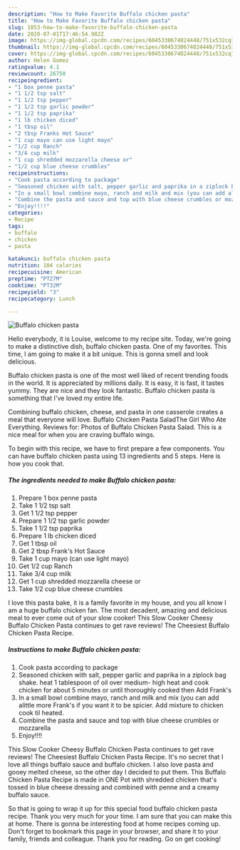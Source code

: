 ```yaml
---
description: "How to Make Favorite Buffalo chicken pasta"
title: "How to Make Favorite Buffalo chicken pasta"
slug: 1853-how-to-make-favorite-buffalo-chicken-pasta
date: 2020-07-01T17:46:54.982Z
image: https://img-global.cpcdn.com/recipes/6045330674024448/751x532cq70/buffalo-chicken-pasta-recipe-main-photo.jpg
thumbnail: https://img-global.cpcdn.com/recipes/6045330674024448/751x532cq70/buffalo-chicken-pasta-recipe-main-photo.jpg
cover: https://img-global.cpcdn.com/recipes/6045330674024448/751x532cq70/buffalo-chicken-pasta-recipe-main-photo.jpg
author: Helen Gomez
ratingvalue: 4.1
reviewcount: 26750
recipeingredient:
- "1 box penne pasta"
- "1 1/2 tsp salt"
- "1 1/2 tsp pepper"
- "1 1/2 tsp garlic powder"
- "1 1/2 tsp paprika"
- "1 lb chicken diced"
- "1 tbsp oil"
- "2 tbsp Franks Hot Sauce"
- "1 cup mayo can use light mayo"
- "1/2 cup Ranch"
- "3/4 cup milk"
- "1 cup shredded mozzarella cheese or"
- "1/2 cup blue cheese crumbles"
recipeinstructions:
- "Cook pasta according to package"
- "Seasoned chicken with salt, pepper garlic and paprika in a ziplock bag shake. heat 1 tablespoon of oil over medium- high heat and cook chicken for about 5 minutes or until thoroughly cooked then Add Frank&#39;s"
- "In a small bowl combine mayo, ranch and milk and mix (you can add alittle more Frank&#39;s if you want it to be spicier. Add mixture to chicken cook til heated."
- "Combine the pasta and sauce and top with blue cheese crumbles or mozzarella"
- "Enjoy!!!!"
categories:
- Recipe
tags:
- buffalo
- chicken
- pasta

katakunci: buffalo chicken pasta 
nutrition: 104 calories
recipecuisine: American
preptime: "PT27M"
cooktime: "PT32M"
recipeyield: "3"
recipecategory: Lunch

---
```



![Buffalo chicken pasta](https://img-global.cpcdn.com/recipes/6045330674024448/751x532cq70/buffalo-chicken-pasta-recipe-main-photo.jpg)

Hello everybody, it is Louise, welcome to my recipe site. Today, we're going to make a distinctive dish, buffalo chicken pasta. One of my favorites. This time, I am going to make it a bit unique. This is gonna smell and look delicious.

Buffalo chicken pasta is one of the most well liked of recent trending foods in the world. It is appreciated by millions daily. It is easy, it is fast, it tastes yummy. They are nice and they look fantastic. Buffalo chicken pasta is something that I've loved my entire life.

Combining buffalo chicken, cheese, and pasta in one casserole creates a meal that everyone will love. Buffalo Chicken Pasta SaladThe Girl Who Ate Everything. Reviews for: Photos of Buffalo Chicken Pasta Salad. This is a nice meal for when you are craving buffalo wings.


To begin with this recipe, we have to first prepare a few components. You can have buffalo chicken pasta using 13 ingredients and 5 steps. Here is how you cook that.

<!--inarticleads1-->

##### The ingredients needed to make Buffalo chicken pasta:

1. Prepare 1 box penne pasta
1. Take 1 1/2 tsp salt
1. Get 1 1/2 tsp pepper
1. Prepare 1 1/2 tsp garlic powder
1. Take 1 1/2 tsp paprika
1. Prepare 1 lb chicken diced
1. Get 1 tbsp oil
1. Get 2 tbsp Frank&#39;s Hot Sauce
1. Take 1 cup mayo (can use light mayo)
1. Get 1/2 cup Ranch
1. Take 3/4 cup milk
1. Get 1 cup shredded mozzarella cheese or
1. Take 1/2 cup blue cheese crumbles


I love this pasta bake, it is a family favorite in my house, and you all know I am a huge buffalo chicken fan. The most decadent, amazing and delicious meal to ever come out of your slow cooker! This Slow Cooker Cheesy Buffalo Chicken Pasta continues to get rave reviews! The Cheesiest Buffalo Chicken Pasta Recipe. 

<!--inarticleads2-->

##### Instructions to make Buffalo chicken pasta:

1. Cook pasta according to package
1. Seasoned chicken with salt, pepper garlic and paprika in a ziplock bag shake. heat 1 tablespoon of oil over medium- high heat and cook chicken for about 5 minutes or until thoroughly cooked then Add Frank&#39;s
1. In a small bowl combine mayo, ranch and milk and mix (you can add alittle more Frank&#39;s if you want it to be spicier. Add mixture to chicken cook til heated.
1. Combine the pasta and sauce and top with blue cheese crumbles or mozzarella
1. Enjoy!!!!


This Slow Cooker Cheesy Buffalo Chicken Pasta continues to get rave reviews! The Cheesiest Buffalo Chicken Pasta Recipe. It&#39;s no secret that I love all things buffalo sauce and buffalo chicken. I also love pasta and gooey melted cheese, so the other day I decided to put them. This Buffalo Chicken Pasta Recipe is made in ONE Pot with shredded chicken that&#39;s tossed in blue cheese dressing and combined with penne and a creamy buffalo sauce. 

So that is going to wrap it up for this special food buffalo chicken pasta recipe. Thank you very much for your time. I am sure that you can make this at home. There is gonna be interesting food at home recipes coming up. Don't forget to bookmark this page in your browser, and share it to your family, friends and colleague. Thank you for reading. Go on get cooking!
